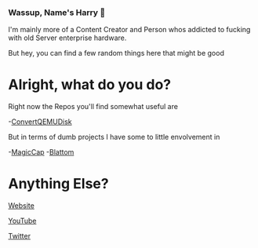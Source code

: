 ### Wassup, Name's Harry 👋

I'm mainly more of a Content Creator and Person whos addicted to fucking with old Server enterprise hardware.

But hey, you can find a few random things here that might be good

# Alright, what do you do?

Right now the Repos you'll find somewhat useful are

-[ConvertQEMUDisk](https://github.com/AO554/ConvertQEMUDisk)

But in terms of dumb projects I have some to little envolvement in

-[MagicCap](https://github.com/MagicCap/MagicCap)
-[Blattom](https://github.com/SunburntRock89/Blattom)

# Anything Else?

[Website](https://ao554.com)

[YouTube](https://youtube.com/user/UMadForAw3some)

[Twitter](https://twitter.com/ao554yt)
